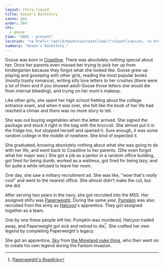 ```yaml
---
layout: story.liquid
title: Goose's Backstory
canon: yes
order: 304
chs:
  - goose
time: "2001 - present"
location: "<a href=\"/world/bauhinia/coastline/\">Coastline</a>, <a href=\"/world/bauhinia/\">Bauhinia</a>"
summary: "Goose's backstory."
---
```


Goose was born in [Coastline](/world/bauhinia/coastline/). There was absolutely nothing special about her. Once her parents even missed her trying to pick her up from kindergarten because they forgot what she looked like. Goose grew up playing and gossiping with other girls, reading the most popular books (mostly trashy romance), writing silly love letters to her crushes (there were a lot of them and if you showed adult-Goose those letters she would die from internal bleeding), and trying on her mom's makeup.

Like other girls, she spent her high school fretting about the college entrance exam, and when it was over, she felt like the book of her life had reached a climax and there was no more story to tell.

She was out buying vegetables when the letter arrived. She signed the package and stuck it right in the bag with the broccoli. She almost put it in the fridge too, but stopped herself and opened it. Sure enough, it was some random college in the middle of nowhere. She kind of expected it.

She graduated, knowing absolutely nothing about what she was going to do with her life, and went back to Coastline to her parents. (She even forgot what her major was.) She got a job as a janitor in a random office building, got fired for being dumb; worked as a waitress, got fired for being lazy; and for quite a while refused to leave her room.

One day, she saw a military recruitment ad. She was like, "wow that's *really* cool" and went to the nearest office. She almost didn't make the cut, but she did.

After serving two years in the navy, she got recruited into the MSS. Her assigned shifu was [Paperweight](/characters/paperweight/). During the same year, [Pumpkin](/characters/pumpkin/) was also recruited from the army as [Halcyon](/characters/halcyon/)'s apprentice. They got assigned together as a team.

One by one these people left her. Pumpkin was murdered, Halcyon traded away, and Paperweight got sick and retired to die[^1]. She crafted her own legend by completing Paperweight's legacy.

[^1]: [Paperweight's Roadtrip](/stories/paperweights-roadtrip/)

She got an apprentice, [Sky](/characters/sky/) from [the Moreland nuke thing](/stories/a-nuke-from-moreland/), who then went on to create his own legend during the Fantoni invasion.
